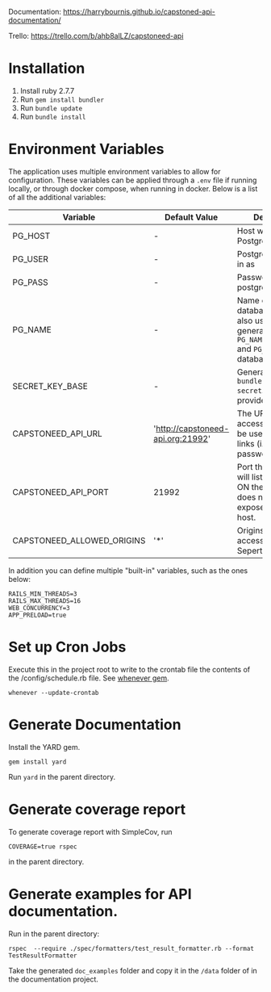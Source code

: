 Documentation: https://harrybournis.github.io/capstoned-api-documentation/

Trello: https://trello.com/b/ahb8alLZ/capstoneed-api

# Installation
1. Install ruby 2.7.7
2. Run `gem install bundler`
3. Run `bundle update`
4. Run `bundle install`

# Environment Variables
The application uses multiple environment variables to allow for configuration.
These variables can be applied through a `.env` file if running locally, or
through docker compose, when running in docker. Below is a list of all the
additional variables:

| Variable                   | Default Value                     | Description                                                                                                   |
|----------------------------|-----------------------------------|---------------------------------------------------------------------------------------------------------------|
| PG_HOST                    | -                                 | Host where Postgres is running                                                                                |
| PG_USER                    | -                                 | Postgres user to log in as                                                                                    |
| PG_PASS                    | -                                 | Password for postgres user                                                                                    |
| PG_NAME                    | -                                 | Name of the database. Will be also used to generate `PG_NAME_development` and `PG_NAME_test` databases        |
| SECRET_KEY_BASE            | -                                 | Generate using `bundler exec rake secret`.  You *MUST* provide this.                                          |
| CAPSTONEED_API_URL         | 'http://capstoneed-api.org:21992' | The URL used to access the API. Will be used  to generate links (i.e. forgot your password)                   |
| CAPSTONEED_API_PORT        | 21992                             | Port the rails server will listen on. This is ON the container, does not affect the exposed port on the host. |
| CAPSTONEED_ALLOWED_ORIGINS | '*'                               | Origins allowed to access the API. Seperte using `;`                                                          |

In addition you can define multiple "built-in" variables, such as the ones below:

```env
RAILS_MIN_THREADS=3
RAILS_MAX_THREADS=16
WEB_CONCURRENCY=3
APP_PRELOAD=true
```

# Set up Cron Jobs
Execute this in the project root to write to
the crontab file the contents of the /config/schedule.rb file.
See [whenever gem](https://github.com/javan/whenever).

```
whenever --update-crontab
```

# Generate Documentation
Install the YARD gem.

```
gem install yard
```

Run `yard` in the parent directory.

# Generate coverage report
To generate coverage report with SimpleCov, run

`COVERAGE=true rspec`

in the parent directory.

# Generate examples for API documentation.
Run in the parent directory:

```
rspec  --require ./spec/formatters/test_result_formatter.rb --format TestResultFormatter
```

Take the generated `doc_examples` folder and copy it in the `/data` folder of in the documentation project.
